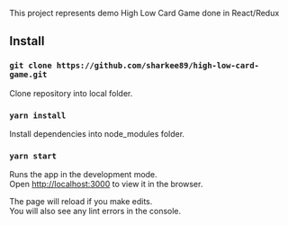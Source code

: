 This project represents demo High Low Card Game done in React/Redux

## Install

### `git clone https://github.com/sharkee89/high-low-card-game.git`

Clone repository into local folder.

### `yarn install`

Install dependencies into node_modules folder.

### `yarn start`

Runs the app in the development mode.<br />
Open [http://localhost:3000](http://localhost:3000) to view it in the browser.

The page will reload if you make edits.<br />
You will also see any lint errors in the console.